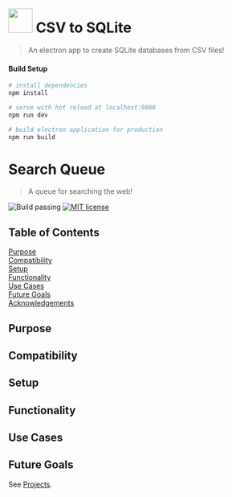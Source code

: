 # <img src="https://raw.githubusercontent.com/isaiahnields/csv-to-sqlite/master/build/icons/icon.png" width="48"> CSV to SQLite

> An electron app to create SQLite databases from CSV files!

#### Build Setup

``` bash
# install dependencies
npm install

# serve with hot reload at localhost:9080
npm run dev

# build electron application for production
npm run build


```

#  Search Queue
> A queue for searching the web!


![Build passing](https://img.shields.io/badge/build-passing-brightgreen.svg)
[![MIT license](https://img.shields.io/badge/license-MIT-blue.svg)]()

## Table of Contents

[Purpose](#purpose)<br/>
[Compatibility](#compatibility)<br/>
[Setup](#setup)<br/>
[Functionality](#functionality)<br/>
[Use Cases](#use-cases)<br/>
[Future Goals](#future-goals)<br/>
[Acknowledgements](#acknowledgements)<br/>

## Purpose



## Compatibility



## Setup



## Functionality



## Use Cases



## Future Goals

See [Projects](https://github.com/isaiahnields/csv-to-sqlite/projects).
